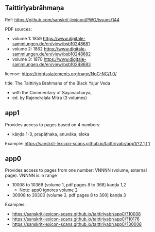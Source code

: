 
##  Taittirīyabrāhmaṇa

Ref: https://github.com/sanskrit-lexicon/PWG/issues/144

PDF sources:
- volume 1: 1859 https://www.digitale-sammlungen.de/en/view/bsb10248681
- volume 2: 1862 https://www.digitale-sammlungen.de/en/view/bsb10248682
- volume 3: 1870 https://www.digitale-sammlungen.de/en/view/bsb10248683

license:  https://rightsstatements.org/page/NoC-NC/1.0/
      
title: The Taittiriya Brahmana of the Black Yajur Veda
- with the Commentary of Sayanacharya,
- ed. by Rajendralala Mitra   (3 volumes)

## app1
Provides access to pages based on 4 numbers:
- kāṇḍa 1-3, prapāṭhaka, anuvāka, śloka

Example: https://sanskrit-lexicon-scans.github.io/taittiriyabr/app1/?2,1,1,1

## app0
Provides access to pages from one number: VNNNN (volume, external page).
VNNNN is in range
- 10008 to 10368 (volume 1, pdf pages 8 to 368) kaṇḍa 1,2
  - Note: app0 ignores volume 2
- 30008 to 30300 (volume 3, pdf pages 8 to 300) kaṇḍa 3

Examples:
- https://sanskrit-lexicon-scans.github.io/taittiriyabr/app0/?10008
- https://sanskrit-lexicon-scans.github.io/taittiriyabr/app0/?10176
- https://sanskrit-lexicon-scans.github.io/taittiriyabr/app0/?30008


